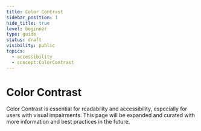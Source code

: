 ```yaml
---
title: Color Contrast
sidebar_position: 1
hide_title: true
level: beginner
type: guide
status: draft
visibility: public
topics:
  - accessibility
  - concept:ColorContrast
---
```


# Color Contrast

Color Contrast is essential for readability and accessibility, especially for users with visual impairments. This page will be expanded and curated with more information and best practices in the future.
